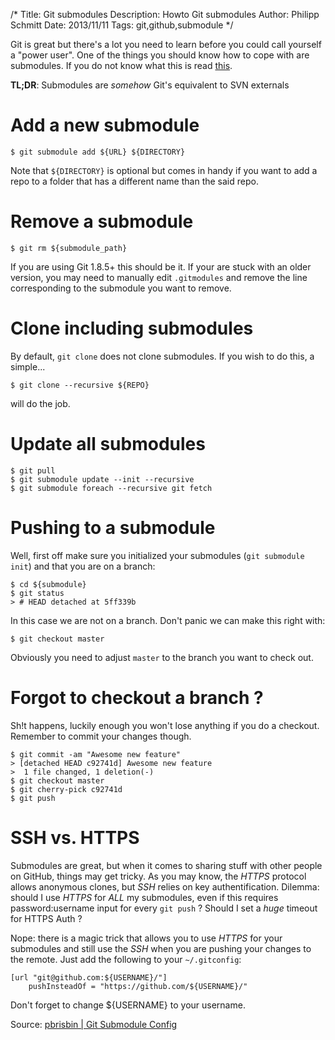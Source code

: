 /*
Title: Git submodules 
Description: Howto Git submodules 
Author: Philipp Schmitt
Date: 2013/11/11
Tags: git,github,submodule
*/

Git is great but there's a lot you need to learn before you could call yourself a "power user". One of the things you should know how to cope with are submodules.
If you do not know what this is read [this](http://git-scm.com/book/en/Git-Tools-Submodules "Git Submodules").

**TL;DR**: Submodules are _somehow_ Git's equivalent to SVN externals 

# Add a new submodule

    $ git submodule add ${URL} ${DIRECTORY}

Note that `${DIRECTORY}` is optional but comes in handy if you want to add a repo to a folder that has a different name than the said repo.

# Remove a submodule

    $ git rm ${submodule_path}  

If you are using Git 1.8.5+ this should be it. If your are stuck with an older version, you may need to manually edit `.gitmodules` and remove the line corresponding to the submodule you want to remove.

# Clone including submodules

By default, `git clone` does not clone submodules. If you wish to do this, a simple...

    $ git clone --recursive ${REPO}

will do the job.

# Update all submodules

    $ git pull
    $ git submodule update --init --recursive
    $ git submodule foreach --recursive git fetch

# Pushing to a submodule

Well, first off make sure you initialized your submodules (`git submodule init`) and that you are on a branch:
    
    $ cd ${submodule}
    $ git status
    > # HEAD detached at 5ff339b

In this case we are not on a branch. Don't panic we can make this right with:

    $ git checkout master

Obviously you need to adjust `master` to the branch you want to check out.

# Forgot to checkout a branch ?

Sh!t happens, luckily enough you won't lose anything if you do a checkout. Remember to commit your changes though.

    $ git commit -am "Awesome new feature"
    > [detached HEAD c92741d] Awesome new feature
    >  1 file changed, 1 deletion(-)
    $ git checkout master
    $ git cherry-pick c92741d
    $ git push

# SSH vs. HTTPS

Submodules are great, but when it comes to sharing stuff with other people on GitHub, things may get tricky. As you may know, the _HTTPS_ protocol allows anonymous clones, but _SSH_ relies on key authentification. Dilemma: should I use _HTTPS_ for *ALL* my submodules, even if this requires password:username input for every `git push` ? Should I set a *huge* timeout for HTTPS Auth ?

Nope: there is a magic trick that allows you to use _HTTPS_ for your submodules and still use the _SSH_ when you are pushing your changes to the remote. Just add the following to your `~/.gitconfig`:

    [url "git@github.com:${USERNAME}/"]
        pushInsteadOf = "https://github.com/${USERNAME}/"

Don't forget to change ${USERNAME} to your username.

Source: [pbrisbin | Git Submodule Config](http://pbrisbin.com/posts/git_submodule_config/ "Git Submodule Config") 

